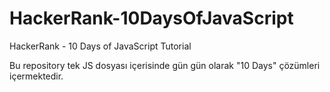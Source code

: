 # HackerRank-10DaysOfJavaScript
HackerRank - 10 Days of JavaScript Tutorial

Bu repository tek JS dosyası içerisinde gün gün olarak "10 Days" çözümleri içermektedir.

